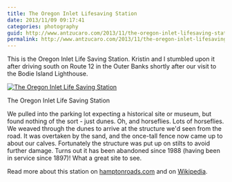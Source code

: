 ```yaml
---
title: The Oregon Inlet Lifesaving Station
date: 2013/11/09 09:17:41
categories: photography
guid: http://www.antzucaro.com/2013/11/the-oregon-inlet-lifesaving-station
permalink: http://www.antzucaro.com/2013/11/the-oregon-inlet-lifesaving-station
---
```

This is the Oregon Inlet Life Saving Station. Kristin and I stumbled upon it after driving south on Route 12 in the Outer Banks shortly after our visit to the Bodie Island Lighthouse.

<div class='wp-caption aligncenter'>
  <a href="http://media.antzucaro.com/uploads/2013/11/BodiePeaLSS/l/BodiePea_042_bw_l.jpg" title="The Oregon Inlet Life Saving Station">
    <img alt="The Oregon Inlet Life Saving Station" title="The Oregon Inlet Life Saving Station" src="http://media.antzucaro.com/uploads/2013/11/BodiePeaLSS/m/BodiePea_042_bw_m.jpg">
  </a>
    <p class='wp-caption-text'>The Oregon Inlet Life Saving Station</p>
</div>

We pulled into the parking lot expecting a historical site or museum, but found nothing of the sort - just dunes. Oh, and horseflies. Lots of horseflies. We weaved through the dunes to arrive at the structure we'd seen from the road. It was overtaken by the sand, and the once-tall fence now came up to about our calves. Fortunately the structure was put up on stilts to avoid further damage. Turns out it has been abandoned since 1988 (having been in service since 1897)! What a great site to see.

Read more about this station on [hamptonroads.com](http://hamptonroads.com/2008/07/oregon-inlet-station-be-rescued-aging-sand) and on [Wikipedia](http://en.wikipedia.org/wiki/Oregon_Inlet).
